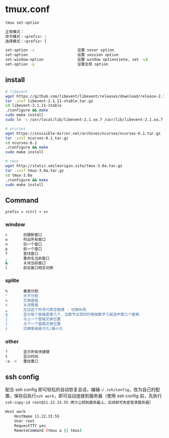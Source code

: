 # tmux.conf
```bash
tmux set-option

正常模式：
命令模式：<prefix> :
选择模式：<prefix> [

set-option -s					设置 sever option
set-option						设置 session option
set-window-option			    设置 window option(setw, set -w)
set-option -g					设置全局 option
```

## install
```bash
# libevent
wget https://github.com/libevent/libevent/releases/download/release-2.1.11-stable/libevent-2.1.11-stable.tar.gz
tar -zxvf libevent-2.1.11-stable.tar.gz
cd libevent-2.1.11-stable
./configure && make
sudo make install
sudo ln -s /usr/local/lib/libevent-2.1.so.7 /usr/lib/libevent-2.1.so.7

# ncurses
wget https://invisible-mirror.net/archives/ncurses/ncurses-6.1.tar.gz
tar -zxvf ncurses-6.1.tar.gz
cd ncurses-6.1
./configure && make
sudo make install

# tmux
wget http://static.smileorigin.site/tmux-3.0a.tar.gz
tar -zxvf tmux-3.0a.tar.gz
cd tmux-3.0a
./configure && make
sudo make install
```
## Command
`prefix = <ctrl + s>`

### window
```bash
c       创建新窗口
w       列出所有窗口
n       后一个窗口
p       前一个窗口
f       查找窗口
,       重命名当前窗口
&       关闭当前窗口
l       前后窗口相互切换
```

### splite
```bash
%       垂直分割
"       水平分割
o       交换窗格
x       关闭窗格
⍽       左边这个符号代表空格键 - 切换布局
q       显示每个窗格是第几个，当数字出现的时候按数字几就选中第几个窗格
{       与上一个窗格交换位置
}       与下一个窗格交换位置
z       切换窗格最大化/最小化
```

### other
```bash
?       显示所有快捷键
t       显示时间
:a -d   重绘重口
```

## ssh config
配合 ssh config 即可轻松的自动恢复会话，编辑`~/.ssh/config`，改为自己的配置，保存后执行`ssh work`，即可自动连接到服务器（使用 ssh config 前，先执行`ssh-copy-id root@11.22.33.55 拷贝公钥到服务器上，后续即可免密登录服务器`）
```bash
Host work
    HostName 11.22.33.55
    User root
    RequestTTY yes
    RemoteCommand (tmux a || tmux)
```
